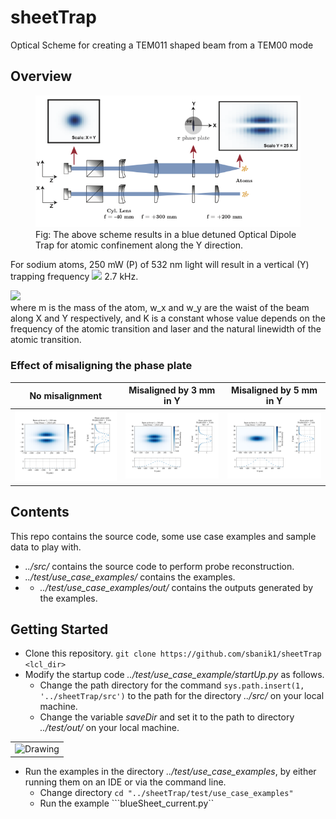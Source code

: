 # sheetTrap
Optical Scheme for creating a TEM011 shaped beam from a TEM00 mode

## Overview
<figure class="image">
  <img src="/images/opticalScheme.png" alt="Drawing" width="600"/>
  <figcaption>Fig: The above scheme results in a blue detuned Optical Dipole Trap for atomic confinement along the Y direction.</figcaption>
</figure>

For sodium atoms, 250 mW (P) of 532 nm light will result in a vertical (Y) trapping frequency <img src="https://render.githubusercontent.com/render/math?math=\omega_y = 2\pi"> 2.7 kHz.

<div align="left">
<img src="https://render.githubusercontent.com/render/math?math=\omega_y = \sqrt{\frac{8 P K}{\pi m w_y^3 w_x}}">
</div>
where m is the mass of the atom, w_x and w_y are the waist of the beam along X and Y respectively, and K is a constant whose value depends on the frequency of the atomic transition and laser and the natural linewidth of the atomic transition.

### Effect of misaligning the phase plate
| No misalignment | Misaligned by 3 mm in Y | Misaligned by 5 mm in Y |
| - | - | - |
| <img src="/images/GS_output.png" alt="Drawing" style="width: 350px;"/> | <img src="/images/GS_outputTilt3.png" alt="Drawing" style="width: 350px;"/> | <img src="/images/GS_outputTilt5.png" alt="Drawing" style="width: 350px;"/> |

## Contents
This repo contains the source code, some use case examples and sample data to play with.
- *../src/* contains the source code to perform probe reconstruction.
- *../test/use_case_examples/* contains the examples.
- - *../test/use_case_examples/out/* contains the outputs generated by the examples.


## Getting Started

- Clone this repository. 
```git clone https://github.com/sbanik1/sheetTrap <lcl_dir>```
- Modify the startup code *../test/use_case_example/startUp.py* as follows. 
  - Change the  path directory  for the command ```sys.path.insert(1, '../sheetTrap/src')``` to the path for the directory *../src/* on your local machine.
  - Change the variable *saveDir* and set it to the path to directory *../test/out/* on your local machine.
<table>
<tr>
<td><img src="/images/Installation.png" alt="Drawing" width="700"/> </td>
</tr>
</table>

- Run the examples in the directory *../test/use_case_examples*, by either running them on an IDE or via the command line.
  - Change directory ```cd "../sheetTrap/test/use_case_examples"```
  - Run the example ```blueSheet_current.py``
